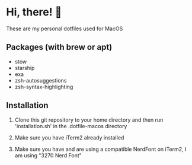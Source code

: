 # Hi, there! 👋

These are my personal dotfiles used for MacOS


## Packages (with brew or apt)

- stow
- starship
- exa
- zsh-autosuggestions
- zsh-syntax-highlighting


## Installation

1) Clone this git repository to your home directory and then run
'installation.sh' in the .dotfile-macos directory

2) Make sure you have iTerm2 already installed

3) Make sure you have and are using a compatible NerdFont on iTerm2, I am using "3270 Nerd Font"
